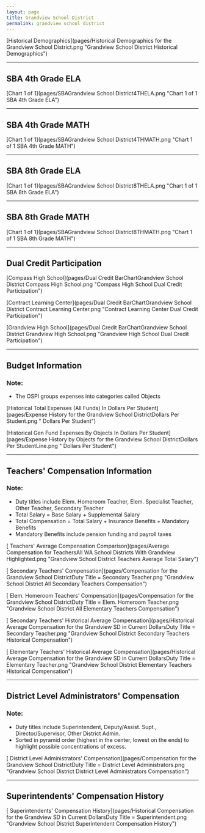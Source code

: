 ```yaml
---
layout: page
title: Grandview School District
permalink: grandview school district
---
```



[Historical Demographics](pages/Historical Demographics for the Grandview School District.png "Grandview School District Historical Demographics")

___

## SBA 4th Grade ELA

[Chart 1 of 1](pages/SBAGrandview School District4THELA.png "Chart 1 of 1 SBA 4th Grade ELA")


___

## SBA 4th Grade MATH

[Chart 1 of 1](pages/SBAGrandview School District4THMATH.png "Chart 1 of 1 SBA 4th Grade MATH")


___

## SBA 8th Grade ELA

[Chart 1 of 1](pages/SBAGrandview School District8THELA.png "Chart 1 of 1 SBA 8th Grade ELA")


___

## SBA 8th Grade MATH

[Chart 1 of 1](pages/SBAGrandview School District8THMATH.png "Chart 1 of 1 SBA 8th Grade MATH")


___

## Dual Credit Participation

[Compass High School](pages/Dual Credit BarChartGrandview School District Compass High School.png "Compass High School Dual Credit Participation")

[Contract Learning Center](pages/Dual Credit BarChartGrandview School District Contract Learning Center.png "Contract Learning Center Dual Credit Participation")

[Grandview High School](pages/Dual Credit BarChartGrandview School District Grandview High School.png "Grandview High School Dual Credit Participation")


___

## Budget Information
### Note:
- The OSPI groups expenses into categories called Objects

[Historical Total Expenses (All Funds) In Dollars Per Student](pages/Expense History for the Grandview School DistrictDollars Per Student.png " Dollars Per Student")

[Historical Gen Fund Expenses By Objects In Dollars Per Student](pages/Expense History by Objects for the Grandview School DistrictDollars Per StudentLine.png " Dollars Per Student")


___

## Teachers' Compensation Information
### Note:
- Duty titles include Elem. Homeroom Teacher, Elem. Specialist Teacher, Other Teacher, Secondary Teacher
- Total Salary = Base Salary + Supplemental Salary
- Total Compensation = Total Salary + Insurance Benefits + Mandatory Benefits
- Mandatory Benefits include pension funding and payroll taxes

[ Teachers' Average Compensation Comparison](pages/Average Compensation for TeachersAll WA School Districts With Grandview Highlighted.png "Grandview School District Teachers Average Total Salary")

[ Secondary Teachers' Compensation](pages/Compensation for the Grandview School DistrictDuty Title = Secondary Teacher.png "Grandview School District All Secondary Teachers Compensation")

[ Elem. Homeroom Teachers' Compensation](pages/Compensation for the Grandview School DistrictDuty Title = Elem. Homeroom Teacher.png "Grandview School District All Elementary Teachers Compensation")

[ Secondary Teachers' Historical Average Compensation](pages/Historical Average Compensation for the Grandview SD in Current DollarsDuty Title = Secondary Teacher.png "Grandview School District Secondary Teachers Historical Compensation")

[ Elementary Teachers' Historical Average Compensation](pages/Historical Average Compensation for the Grandview SD in Current DollarsDuty Title = Elementary Teacher.png "Grandview School District Elementary Teachers Historical Compensation")


___

## District Level Administrators' Compensation

### Note:
- Duty titles include Superintendent, Deputy/Assist. Supt., Director/Supervisor, Other District Admin.
- Sorted in pyramid order (highest in the center, lowest on the ends) to highlight possible concentrations of excess.

[ District Level Administrators' Compensation](pages/Compensation for the Grandview School DistrictDuty Title = District Level Administrators.png "Grandview School District District Level Administrators Compensation")


___

## Superintendents' Compensation History

[ Superintendents' Compensation History](pages/Historical Compensation for the Grandview SD in Current DollarsDuty Title = Superintendent.png "Grandview School District Superintendent Compensation History")

